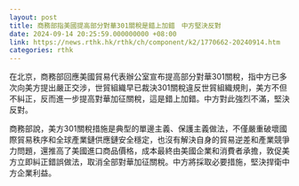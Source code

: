 ```yaml
---
layout: post
title: 商務部指美國提高部分對華301關稅是錯上加錯　中方堅決反對
date: 2024-09-14 20:25:59.000000000 +08:00
link: https://news.rthk.hk/rthk/ch/component/k2/1770662-20240914.htm
categories: rthk
---
```


在北京，商務部回應美國貿易代表辦公室宣布提高部分對華301關稅，指中方已多次向美方提出嚴正交涉，世貿組織早已裁決301關稅違反世貿組織規則，美方不但不糾正，反而進一步提高對華加征關稅，這是錯上加錯。中方對此強烈不滿，堅決反對。

商務部說，美方301關稅措施是典型的單邊主義、保護主義做法，不僅嚴重破壞國際貿易秩序和全球產業鏈供應鏈安全穩定，也沒有解決自身的貿易逆差和產業競爭力問題，還推高了美國進口商品價格，成本最終由美國企業和消費者承擔，敦促美方立即糾正錯誤做法，取消全部對華加征關稅。中方將採取必要措施，堅決捍衛中方企業利益。
